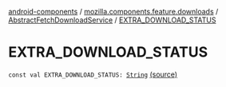 [android-components](../../index.md) / [mozilla.components.feature.downloads](../index.md) / [AbstractFetchDownloadService](index.md) / [EXTRA_DOWNLOAD_STATUS](./-e-x-t-r-a_-d-o-w-n-l-o-a-d_-s-t-a-t-u-s.md)

# EXTRA_DOWNLOAD_STATUS

`const val EXTRA_DOWNLOAD_STATUS: `[`String`](https://kotlinlang.org/api/latest/jvm/stdlib/kotlin/-string/index.html) [(source)](https://github.com/mozilla-mobile/android-components/blob/master/components/feature/downloads/src/main/java/mozilla/components/feature/downloads/AbstractFetchDownloadService.kt#L450)